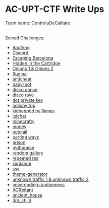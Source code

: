 # AC-UPT-CTF Write Ups
Team name: ControluDeCalitate
<br>
<br>

Solved Challenges:
- [Baofeng](https://github.com/TedyonGit/AC-UPT-ControluDeCalitate-WriteUps/tree/main/Baofeng)
- [Discord](https://github.com/TedyonGit/AC-UPT-ControluDeCalitate-WriteUps/tree/main/Discord)
- [Escaping Barcelona](https://github.com/TedyonGit/AC-UPT-ControluDeCalitate-WriteUps/tree/main/Escaping%20Barcelona)
- [Hidden in the Cartridge](https://github.com/TedyonGit/AC-UPT-ControluDeCalitate-WriteUps/tree/main/Hidden%20in%20the%20Cartridge)
- [Onions 1 & Onions 2](https://github.com/TedyonGit/AC-UPT-ControluDeCalitate-WriteUps/tree/main/Onions)
- [Rugina](https://github.com/TedyonGit/AC-UPT-ControluDeCalitate-WriteUps/tree/main/Rugina)
- [anticheat](https://github.com/TedyonGit/AC-UPT-ControluDeCalitate-WriteUps/tree/main/anticheat)
- [baby-bof](https://github.com/TedyonGit/AC-UPT-ControluDeCalitate-WriteUps/tree/main/baby-bof)
- [disco dance](https://github.com/TedyonGit/AC-UPT-ControluDeCalitate-WriteUps/tree/main/disco%20dance)
- [disco rave](https://github.com/TedyonGit/AC-UPT-ControluDeCalitate-WriteUps/tree/main/disco%20rave)
- [dot private key](https://github.com/TedyonGit/AC-UPT-ControluDeCalitate-WriteUps/tree/main/dot%20private%20key)
- [holiday trip](https://github.com/TedyonGit/AC-UPT-ControluDeCalitate-WriteUps/tree/main/holiday_trip)
- [kidnapped by llamas](https://github.com/TedyonGit/AC-UPT-ControluDeCalitate-WriteUps/tree/main/kidnapped_by_llamas)
- [lolchat](https://github.com/TedyonGit/AC-UPT-ControluDeCalitate-WriteUps/tree/main/lolchat)
- [minecrafty](https://github.com/TedyonGit/AC-UPT-ControluDeCalitate-WriteUps/tree/main/minecrafty)
- [money](https://github.com/TedyonGit/AC-UPT-ControluDeCalitate-WriteUps/tree/main/money)
- [octojail](https://github.com/TedyonGit/AC-UPT-ControluDeCalitate-WriteUps/tree/main/octojail)
- [parting ways](https://github.com/TedyonGit/AC-UPT-ControluDeCalitate-WriteUps/tree/main/parting_ways)
- [prison](https://github.com/TedyonGit/AC-UPT-ControluDeCalitate-WriteUps/tree/main/prison)
- [pythonese](https://github.com/TedyonGit/AC-UPT-ControluDeCalitate-WriteUps/tree/main/pythonese)
- [random gallery](https://github.com/TedyonGit/AC-UPT-ControluDeCalitate-WriteUps/tree/main/random%20gallery)
- [repeated rsa](https://github.com/TedyonGit/AC-UPT-ControluDeCalitate-WriteUps/tree/main/repeated%20rsa)
- [sigdance](https://github.com/TedyonGit/AC-UPT-ControluDeCalitate-WriteUps/tree/main/sigdance)
- [sss](https://github.com/TedyonGit/AC-UPT-ControluDeCalitate-WriteUps/tree/main/sss)
- [theme-generator](https://github.com/TedyonGit/AC-UPT-ControluDeCalitate-WriteUps/tree/main/theme-generator)
- [unknown traffic 1 & unknown traffic 2](https://github.com/TedyonGit/AC-UPT-ControluDeCalitate-WriteUps/tree/main/unknown-traffic)
- [neverending randomness](https://github.com/TedyonGit/AC-UPT-ControluDeCalitate-WriteUps/tree/main/neverending%20randomness)
- [XORbitant](https://github.com/TedyonGit/AC-UPT-ControluDeCalitate-WriteUps/tree/main/XORbitant)
- [ancient_house](https://github.com/TedyonGit/AC-UPT-ControluDeCalitate-WriteUps/tree/main/ancient_house)
- [3rd_child](https://github.com/TedyonGit/AC-UPT-ControluDeCalitate-WriteUps/tree/main/3rd_child)
